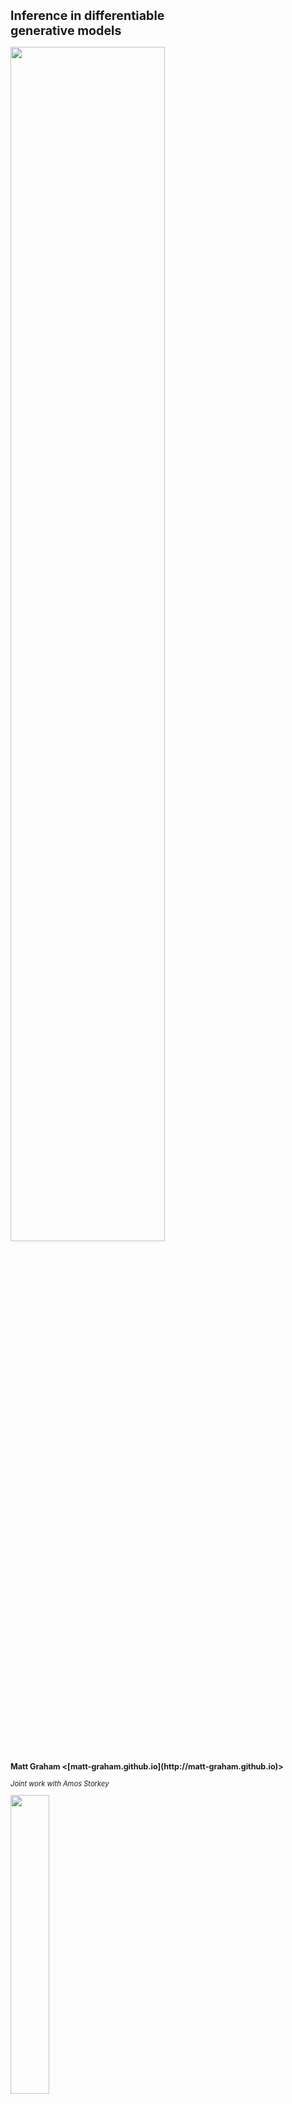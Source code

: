 
<h1 class='title-heading' style='font-size:140%;'> 
  Inference in differentiable <br /> generative models
</h1>

<img src='images/title-image-v2.svg' width='70%'
 style='background: none; border: none; box-shadow: none;' />
   
<p style='font-size: 90%; font-weight: bold;'>
  Matt Graham &lt;[matt-graham.github.io](http://matt-graham.github.io)&gt;
</p>

<p style='font-size: 80%; font-style: italic;'>
  Joint work with Amos Storkey
</p>

<img width='35%' src='images/informatics-logo.svg' />


---

### Problem description

<div class="fragment" data-fragment-index="0">

*Given:* Probabilistic model of 

<p>
    $\observed{\rvct{x}}$ <span class="observed">: observed variables $\in \observed{\set{X}}$,</span>
</p>
<p>
    $\latent{\rvct{z}}$ <span class="latent">: latent variables $\in \latent{\set{Z}}$.</span>
</p>

</div>

<p class="fragment" data-fragment-index="2">
  *Task:* estimate conditional expectations
</p>

$$\expc{\,f(\latent{\rvct{z}}) \gvn \observed{\rvct{x} = \vct{x}}}.$$ <!-- .element: class="fragment" data-fragment-index="2" -->

---

### Approximate inference

$$\expc{\,f(\latent{\rvct{z}}) \gvn \observed{\rvct{x} = \vct{x}}} = \int\_{\latent{\set{Z}}} f(\latent{\vct{z}})\,\frac{\pden{\latent{\rvct{z}},\observed{\rvct{x}}}(\latent{\vct{z}},\observed{\vct{x}})}{\pden{\observed{\rvct{x}}}(\observed{\vct{x}})}\,\dr\latent{\vct{z}}$$ <!-- .element: class="fragment current-visible" data-fragment-index="0" -->

$$ \pi(\latent{\vct{z}}) = \pden{\latent{\rvct{z}},\observed{\rvct{x}}}(\latent{\vct{z}},\observed{\vct{x}}) \implies \expc{\,f(\latent{\rvct{z}}) \gvn \observed{\rvct{x} = \vct{x}}} \propto \int\_{\latent{\set{Z}}} f(\latent{\vct{z}})\, \pi(\latent{\vct{z}})\,\dr\latent{\vct{z}}$$ <!-- .element: class="fragment" data-fragment-index="1" -->

<div>

<div class='half-column fragment' style='font-size: 90%;' data-fragment-index='2'>
<p>*Markov chain Monte Carlo*</p>

  $$ \pi(\latent{\vct{z}}) = \int\_{\latent{\set{Z}}} \mathsf{T}(\latent{\vct{z}}|\latent{\vct{z}'})\,\pi(\latent{\vct{z}'})\,\dr\latent{\vct{z}'}$$
  
  $$\expc{\,f(\latent{\rvct{z}}) \gvn \observed{\rvct{x} = \vct{x}}} \approx \frac{1}{S}\sum\_{s=1}^S f(\latent{\vct{z}^{(s)}})$$ 

</div>

<div class='half-column fragment' style='font-size: 90%;' data-fragment-index='3'>
<p>*Variational inference*</p>

$$ \min\_{\vct{\theta}} \mathbb{D}\_{\textrm{KL}}\lsb q\_{\vct{\theta}} \Vert \pi\rsb$$ <br />

$$\expc{\,f(\latent{\rvct{z}}) \gvn \observed{\rvct{x} = \vct{x}}} \approx \\\\ \int\_{\latent{\set{Z}}} f(\latent{\vct{z}})\,q\_{\vct{\theta}} (\latent{\vct{z}})\,\dr\latent{\vct{z}}$$

</div>

<div style='clear: both;'></div>

</div>

---

### Generative models

Probabilistic models specified by a generative process.

<img src='images/lotka-volterra-generator-samples.svg' width='20%'
 style='background: none; border: none; box-shadow: none;' class="fragment" data-fragment-index="1"/>
<img src='images/mnist-generator-samples.svg' width='20%'
 style='background: none; border: none; box-shadow: none;' class="fragment" data-fragment-index="1"/>
<img src='images/pose-generator-samples.svg' width='20%'
 style='background: none; border: none; box-shadow: none;' class="fragment" data-fragment-index="1"/>

<div  class="fragment" data-fragment-index="1">
 
Examples:

<ul>
  <li> Simulators of physical and biological processes. </li>
  <li> Models specified by differentiable networks (GANs, VAEs). </li>
  
</ul>

</div>

Often $\pden{\observed{\rvct{x}},\latent{\rvct{z}}}$ not explicitly defined. How to perform inference? <!-- .element: class="fragment" data-fragment-index="2" -->

---

### Generative models as transformations

<img src='images/title-image-v2.svg' width='75%'
 style='background: none; border: none; box-shadow: none;' />

Most (all?) generative models can be expressed in the form 

$$
  \input{\rvct{u}} \sim \rho
  \qquad
  \latent{\rvct{z}} = \vctfunc{g}\_{\latent{\rvct{z}}}(\input{\rvct{u}})
  \qquad
  \observed{\rvct{x}} = \vctfunc{g}\_{\observed{\rvct{x}}}(\input{\rvct{u}})
$$

<ul>
<li class="fragment" data-fragment-index="1">
  $\rho$ is density of distribution of *random inputs* $\input{\rvct{u}} \in \input{\set{U}}$,
</li>
<li class="fragment" data-fragment-index="2"> $\vctfunc{g}\_{\latent{\rvct{z}}} : \input{\set{U}} \to \latent{\set{Z}}$ and $\vctfunc{g}\_{\observed{\rvct{x}}} : \input{\set{U}} \to \observed{\set{X}}$ are *generator functions*. </li>
</ul>

----

### Directed and undirected models

<div>

<div class='half-column fragment' data-fragment-index='1'>
<p>*Undirected model*</p>

<div class='img-row'>
<img src='images/undirected-generative-model.svg' height='200px' /> 
</div>

\begin{align}
  \latent{\rvct{z}} &= \vctfunc{g}\_{\latent{\rvct{z}}}(\input{\rvct{u}})\\\\
  \observed{\rvct{x}} &= \vctfunc{g}\_{\observed{\rvct{x}}}(\input{\rvct{u}})
\end{align}
</div>

<div class='half-column fragment' data-fragment-index='2'>
<p>*Directed model*</p>

<div class='img-row'>
<img src='images/directed-generative-model.svg' height='200px' />
</div>

\begin{align}
  \latent{\rvct{z}} &= \vctfunc{g}\_{\latent{\rvct{z}}}(\input{\rvct{u}\_1})\\\\
  \observed{\rvct{x}} &= \vctfunc{g}\_{\observed{\rvct{x}}|\latent{\rvct{z}}}(\input{\rvct{u}\_2},\, \latent{\rvct{z}})
\end{align}
</div>

<div style='clear: both;'></div>

</div>

---

### Differentiable generative models

Concentrate on restricted case where

  * Variables real-valued $\input{\set{U}} \subseteq \reals^{D\_{\input{\rvct{u}}}}$, $\observed{\set{X}} \subseteq \reals^{D\_{\observed{\rvct{x}}}}$, $\latent{\set{Z}} \subseteq \reals^{D\_{\latent{\rvct{z}}}}$ <!-- .element: class="fragment" data-fragment-index="1" -->
  * Input density gradient $\pd{\rho}{\input{\vct{u}}}$ exists almost everywhere, <!-- .element: class="fragment" data-fragment-index="2" -->
  * Generator Jacobian $\pd{\vctfunc{g}\_{\observed{\rvct{x}}}}{\input{\vct{u}}}$ exists almost everywhere. <!-- .element: class="fragment" data-fragment-index="3" -->

For $\pden{\observed{\rvct{x}}}$ to be defined with respect to Lebesgue measure also require $D\_{\input{\rvct{u}}} \geq D\_{\observed{\rvct{x}}}$ and $\pd{\vctfunc{g}\_{\observed{\rvct{x}}}}{\input{\vct{u}}}$ full row-rank almost everywhere. <!-- .element: class="fragment" data-fragment-index="4" -->

---

### Example: MNIST Variational Autoencoder decoder <small>Kingma and Welling, 2013</small>

<div class='fragment' data-fragment-index='1' style='padding-bottom: 1em;'>
$\input{\rvct{u} = [\rvct{u}\_1;\, \rvct{u}\_2]}$ with $\rho(\input{\vct{u}}) = \mathcal{N}\lpa\input{\vct{u}};\,\vct{0},\,\mtx{I}\rpa$

$$
  \observed{\rvct{x}} = 
  \vctfunc{m}(\input{\rvct{u}_1}) + 
  \vctfunc{s}(\input{\rvct{u}_1}) \odot \input{\rvct{u}_2}
$$

</div>

<video autoplay loop class="fragment" data-fragment-index="2" width="720">
  <source data-src="images/mnist-prior.mp4" type="video/mp4" />
</video>

----

### Example: Pose projection generator

$\input{\rvct{u} = [\rvct{u}\_a;\, \rvct{u}\_b;\, \rvct{u}\_c;\, \rvct{u}\_1 \,\dots\, \rvct{u}\_J]}$ with $\rho(\input{\vct{u}}) = \mathcal{N}\lpa\input{\vct{u}};\,\vct{0},\,\mtx{I}\rpa$

$$
  \overset
  {\textrm{joint angles}}
  {\latent{\rvct{z}\_{a}} = \vctfunc{f}\_a(\input{\rvct{u}\_a})}
  \qquad
  \overset
  {\textrm{bone lengths}}
  {\latent{\rvct{z}\_{b}} = \vctfunc{f}\_b(\input{\rvct{u}\_b})}
  \qquad
  \overset
  {\textrm{camera parameters}}
  {\latent{\rvct{z}\_{c}} = \vctfunc{f}\_c(\input{\rvct{u}\_c})}
$$

$$
  \overset
  {\textrm{2D proj.}}
  {\observed{\rvct{x}_j}} = 
  \overset
  {\textrm{camera matrix}}
  {\mtxfunc{C}\lpa\latent{\rvct{z}_c}\rpa}
  \overset
  {\textrm{3D pos.}}{
  \vctfunc{r}_j\lpa
    \latent{\rvct{z}_a},\,
    \latent{\rvct{z}_b}
  \rpa} + 
  \overset
  {\textrm{obs. noise}}
  {\sigma\,\input{\rvct{u}_j}} 
  \quad\forall j \in \lbrace 1 \dots J \rbrace
$$ <!-- .element: class="fragment" data-fragment-index="2" -->

<video autoplay loop width="730" class="fragment" data-fragment-index="3">
  <source data-src="images/pose-prior-2.mp4" type="video/mp4" />
</video>


---

### Simulator models

Many simulators with continuous outputs can be expressed as directed differentiable generative models. <!-- .element: class="fragment" data-fragment-index="1" -->

Usually defined procedurally in code:<!-- .element: class="fragment" data-fragment-index="2" -->

```Python
def generator(rng):
    z = sample_from_prior(rng)
    x = simulate(z, rng)
    return x, z
```
<!-- .element: class="fragment" data-fragment-index="2" -->

----

### Example: Lotka-Volterra model

<img src='images/rabbit.svg' width='15%'
 style='vertical-align:middle; background: none; border: none; box-shadow: none;' />
 <img src='images/fox.svg' width='15%'
 style='vertical-align:middle; background: none; border: none; box-shadow: none;' />

Continuous variant of model of prey ($\observed{x_1}$) and predator ($\observed{x_2}$) populations

$$
    \textrm{d} \observed{x_1} = 
    (\latent{z_1} \observed{x_1} - \latent{z_2} \observed{x_1 x_2}) \textrm{d} t + 
    \textrm{d} n_1
$$ <!-- .element: class="fragment" data-fragment-index="1" -->

$$
    \textrm{d} \observed{x_2} = 
    (-\latent{z_3} \observed{x_2} + \latent{z_4} \observed{x_1 x_2}) \textrm{d} t + 
    \textrm{d} n_2
$$ <!-- .element: class="fragment" data-fragment-index="1" -->

where $n_1$ and $n_2$ are white noise processes. <!-- .element: class="fragment" data-fragment-index="1" -->

----

### Example: Lotka-Volterra model

Simulate at $T$ discrete time-steps

```Python
def sample_from_prior(rng):
    return np.exp(rng.normal(size=4) - mu)
    
def simulate(z, rng):
    x1_seq, x2_seq = [], []
    x1, x2 = x1_init, x2_init
    for t in range(T):
        x1 += ( z[0]*x1 - z[1]*x2) * dt + rng.normal()*dt**0.5
        x2 += (-z[2]*x2 + z[3]*x1) * dt + rng.normal()*dt**0.5
        x1_seq.append(x1)
        x2_seq.append(x2)
    return np.array(x1_seq), np.array(x2_seq)
```
<!-- .element: class="fragment" data-fragment-index="1" -->


$$
    \input{\rvct{u}} = 
    \lsb \input{\textrm{random number generator draws}} \rsb
$$  <!-- .element: class="fragment" data-fragment-index="2" -->

$$
    \observed{\rvct{x}} = 
    \lsb 
      \observed{
        \rvar{x}^{(1)}_1,\,\rvar{x}^{(1)}_2,
        \,\dots\,
        \rvar{x}^{(T)}_1,\,\rvar{x}^{(T)}_2
      }
   \rsb,
   \quad
   \latent{\rvct{z}} =
   \lsb
      \latent{
        \rvar{z_1},\,\rvar{z_2},\,\rvar{z_3},\,\rvar{z_4}
      } 
    \rsb
$$ <!-- .element: class="fragment" data-fragment-index="2" -->

----

### Example: Lotka-Volterra model

<video autoplay loop width="1080">
  <source data-src="images/lotka-volterra-prior.mp4" type="video/mp4" />
</video>

---

### Calculating derivatives


How do we propagate derivatives through complex generative models / simulators?

<div class="fragment" data-fragment-index="1">
  <p>Reverse mode automatic differentiation</p>
  <img src='images/theano-logo.svg' style="vertical-align: middle;" width='20%' />
  <img src='images/tensorflow-logo.svg' style="vertical-align: middle;" width='20%' />
  <img src='images/stan-logo.svg' style="vertical-align: middle; padding-left: 20px; padding-right: 20px;" width='12%' />
  <img src='images/pytorch-logo.svg' style="vertical-align: middle;" width='20%' />
</div>

Calculate $\pd{\rho}{\input{\vct{u}}}$ with cost $\sim$ evaluation of $\rho$ and  $\pd{\vctfunc{g}\_{\observed{\rvct{x}}}}{\input{\vct{u}}}$ with cost $\sim D\_{\observed{\rvct{x}}} \,\times$ cost of evaluating $\vctfunc{g}\_{\observed{\rvct{x}}}$. <!-- .element: class="fragment" data-fragment-index="2" -->

---

<!-- .slide: data-transition="none" -->
<h3 style='font-size: 120%;'>Inference in generative models?</h3>

<img src='images/abc-in-input-space-0-v2.svg' width='100%' /> 

----

<!-- .slide: data-transition="none" -->
<h3 style='font-size: 120%;'> Approximate Bayesian Computation (ABC) </h3>

<img src='images/abc-in-input-space-1-v2.svg' width='100%' /> 

----

<!-- .slide: data-transition="none" -->
<h3 style='font-size: 120%;'> Approximate Bayesian Computation (ABC) </h3>

<img src='images/abc-in-input-space-epsilon-1e-01-v2.svg' width='100%' /> 

----

<!-- .slide: data-transition="none" -->
<h3 style='font-size: 120%;'> Approximate Bayesian Computation (ABC) </h3>

<img src='images/abc-in-input-space-epsilon-5e-02-v2.svg' width='100%' /> 

----

<!-- .slide: data-transition="none" -->
<h3 style='font-size: 120%;'> Approximate Bayesian Computation (ABC) </h3>

<img src='images/abc-in-input-space-epsilon-3e-02-v2.svg' width='100%' /> 

---

### Problems with ABC approach

  * Curse of dimensionality <!-- .element: class="fragment" data-fragment-index="1" -->
    * Reduce $D\_{\observed{\rvct{x}}}$ with summary statistics $\observed{\rvct{s}} = \vct{s}(\observed{\rvct{x}})$ <!-- .element: class="fragment" data-fragment-index="2" -->
  * Multiple sources of approximation error <!-- .element: class="fragment" data-fragment-index="3" -->
    * Monte Carlo error ($\to 0$ as sample size $\to \infty$) <!-- .element: class="fragment" data-fragment-index="4" -->
    * Use of tolerance ($\to 0$ as $\epsilon \to 0$)  <!-- .element: class="fragment" data-fragment-index="5" -->
    * Use of summaries (0 only if $\vct{s}$ sufficient) <!-- .element: class="fragment" data-fragment-index="6" -->

---

<!-- .slide: data-transition="none" -->
### (Pseudo-marginal) ABC MCMC

Perturbatively update $\latent{\rvct{z}}$, independently sample $\observed{\rvct{x}}\gvn\latent{\rvct{z}}$

<img src='images/toy-example-pm-abc-mcmc-1.svg' width='80%' /> 

Can improve efficiency for high $D\_{\latent{\rvct{z}}}$.  
However prone to sticking pathologies. <!-- .element: class="fragment" data-fragment-index="1" -->

----

<!-- .slide: data-transition="none" -->
### (Pseudo-marginal) ABC MCMC

Perturbatively update $\latent{\rvct{z}}$, independently sample $\observed{\rvct{x}}\gvn\latent{\rvct{z}}$

<img src='images/toy-example-pm-abc-mcmc-2.svg' width='80%' /> 

Can improve efficiency for high $D\_{\latent{\rvct{z}}}$.  
However prone to sticking pathologies.

----

<!-- .slide: data-transition="none" -->
### (Pseudo-marginal) ABC MCMC

Perturbatively update $\latent{\rvct{z}}$, independently sample $\observed{\rvct{x}}\gvn\latent{\rvct{z}}$

<img src='images/toy-example-pm-abc-mcmc-3.svg' width='80%' /> 

Can improve efficiency for high $D\_{\latent{\rvct{z}}}$.  
However prone to sticking pathologies.

----

<!-- .slide: data-transition="none" -->
### (Pseudo-marginal) ABC MCMC

Perturbatively update $\latent{\rvct{z}}$, independently sample $\observed{\rvct{x}}\gvn\latent{\rvct{z}}$

<img src='images/toy-example-pm-abc-mcmc-4.svg' width='80%' /> 

Can improve efficiency for high $D\_{\latent{\rvct{z}}}$.  
However prone to sticking pathologies.

----

<!-- .slide: data-transition="none" -->
### (Pseudo-marginal) ABC MCMC

Perturbatively update $\latent{\rvct{z}}$, independently sample $\observed{\rvct{x}}\gvn\latent{\rvct{z}}$

<img src='images/toy-example-pm-abc-mcmc-5.svg' width='80%' /> 

Can improve efficiency for high $D\_{\latent{\rvct{z}}}$.  
However prone to sticking pathologies.

----

<!-- .slide: data-transition="none" -->
### (Pseudo-marginal) ABC MCMC

Perturbatively update $\latent{\rvct{z}}$, independently sample $\observed{\rvct{x}}\gvn\latent{\rvct{z}}$

<img src='images/toy-example-pm-abc-mcmc-6.svg' width='80%' /> 

Can improve efficiency for high $D\_{\latent{\rvct{z}}}$.  
However prone to sticking pathologies.

---

### ABC expectations in input space

ABC approximates expectations by introducing *kernel* e.g.

\begin{equation}
k\_{\epsilon}\lpa\,\observed{\vct{x}};\,\observed{\vct{y}}\rpa
\propto
\mathbb{I}\lsb \left|\observed{\vct{x}} - \observed{\vct{y}}| < \epsilon\right|\rsb / \epsilon^{D\_{\observed{\rvct{x}}}}
\end{equation}<!-- .element: class="fragment current-visible" data-fragment-index="1" -->

\begin{equation}
  \expc{\,f(\latent{\rvct{z}}) \gvn \observed{\rvct{x} = \vct{x}}} \approx \\\\
  \frac{1}{C}
  \int\_{\latent{\set{Z}}}\int\_{\observed{\set{X}}}
    \hspace{-0.2em}
    f(\latent{\vct{z}})\,
    k\_{\epsilon}\lpa\,
      \observed{\vct{x}};\,
      \observed{\vct{y}}
    \rpa\,
    \prob{\observed{\rvct{x}},\latent{\rvct{z}}}(\dr\observed{\vct{y}},\latent{\dr\vct{z}})
\end{equation}<!-- .element: class="fragment" data-fragment-index="2" -->

ABC expectations can be rewritten as<!-- .element: class="fragment" data-fragment-index="3" -->

\begin{equation}
  \expc{\,f(\latent{\rvct{z}}) \gvn \observed{\rvct{x} = \vct{x}}} \approx
  \frac{1}{C}
  \int\_{\input{\set{U}}}
    \hspace{-0.2em}
    f \circ \vctfunc{g}\_{\latent{\rvct{z}}}(\input{\vct{u}})\,
    k\_{\epsilon}\lpa\,
      \observed{\vct{x}};\,
      \vctfunc{g}\_{\observed{\rvct{x}}}(\input{\vct{u}})
    \rpa\,
    \rho(\input{\vct{u}})\,
  \dr\input{\vct{u}}
\end{equation}<!-- .element: class="fragment" data-fragment-index="3" -->

----

### Alternative ABC MCMC operators

Construct an MCMC operator which leaves the distribution with (unnormalised) density

$$\pi\_{\epsilon}(\input{\vct{u}}) = k\_{\epsilon}\lpa\,
  \observed{\vct{x}};\,
  \vctfunc{g}\_{\observed{\rvct{x}}}(\input{\vct{u}})
\rpa\,
\rho(\input{\vct{u}}),$$

invariant, e.g. Hamiltonian Monte Carlo, slice sampling. 

Perturbatively updating all variables in model can give large gains in high dimensions - standard MCMC approach.<!-- .element: class="fragment" data-fragment-index="1" -->


----

<!-- .slide: data-transition="none" -->
### $\epsilon \to 0$ : conditioning as a constraint

<img style='margin-bottom: -40px;' src='images/abc-in-input-space-exact-constraint-dens-v2.svg' width='80%' /> 

Exactly conditioning on observations restricts inputs to a manifold embedded in input space

$$
  \vctfunc{g}\_{\observed{\rvct{x}}}^{-1}[\observed{\vct{x}}] = \lbr \input{\vct{u}} \in \input{\set{U}} : \vctfunc{g}\_{\observed{\rvct{x}}}(\input{\vct{u}}) = \observed{\vct{x}} \rbr.
$$

----

### Asymptotically exact inference

<div class="fragment" data-fragment-index="1">
Conditional expectations are integrals over $\vctfunc{g}\_{\observed{\rvct{x}}}^{-1}[\observed{\vct{x}}]$
  
<div style='padding-top:10px'>
\begin{equation}
  \expc{\,f(\latent{\rvct{z}}) \gvn \observed{\rvct{x} = \vct{x}}} = \\\\
  \frac{1}{C}
  \int\_{\vctfunc{g}\_{\observed{\rvct{x}}}^{-1}[\observed{\vct{x}}]}
    f \circ \vctfunc{g}\_{\latent{\rvct{z}}}(\input{\vct{u}})\,
    \left| 
      \pd{\vctfunc{g}\_{\observed{\rvct{x}}}}{\input{\vct{u}}}
      \pd{\vctfunc{g}\_{\observed{\rvct{x}}}}{\input{\vct{u}}}^{\rm{T}}
    \right|^{-\frac{1}{2}}\hspace{-0.2em}
    \rho(\input{\vct{u}})\,
  \mathcal{H}^{D\_{\input{\rvct{u}}}-D\_{\observed{\rvct{x}}}}\lpa\dr\input{\vct{u}}\rpa
\end{equation}
<br />
with $\mathcal{H}^{D\_{\input{\rvct{u}}}-D\_{\observed{\rvct{x}}}}$ the Hausdorff measure on $\vctfunc{g}\_{\observed{\rvct{x}}}^{-1}[\observed{\vct{x}}]$.
</div>

<small style='font-size: 80%;'>(Diaconis, Holmes & Shahshahani; 2013)</small>
</div>

----

### Asymptotically exact inference

Sample states of a Markov chain $\lbr \input{\vct{u}^{(s)}} \rbr_{s=1}^S$ such that:

<p class="fragment" data-fragment-index="1"> the chain is restricted to $\vctfunc{g}\_{\observed{\rvct{x}}}^{-1}[\observed{\vct{x}}]$, </p>

<p class="fragment" data-fragment-index="2">
  and its stationary distribution has density wrt $\mathcal{H}^{D\_{\input{\rvct{u}}}-D\_{\observed{\rvct{x}}}}$ $\pi(\input{\vct{u}}) = \rho(\input{\vct{u}})\,
    \left| 
      \pd{\vctfunc{g}\_{\observed{\rvct{x}}}}{\input{\vct{u}}} 
      \pd{\vctfunc{g}\_{\observed{\rvct{x}}}}{\input{\vct{u}}}\tr
    \right|^{-\frac{1}{2}} $,
</p>

<div class="fragment" data-fragment-index="3">
then we can calculate consistent estimators

$$
  \expc{\,f(\latent{\rvct{z}}) \gvn \observed{\rvct{x} = \vct{x}}} = 
  \lim\_{S \to \infty} \frac{1}{S} \sum\_{s=1}^S \lbr f \circ {\vctfunc{g}\_{\latent{\rvct{z}}}}\lpa\input{\vct{u}^{(s)}}\rpa \rbr.
$$
</div>

---

### Constrained Hamiltonian Monte Carlo <small>Hartmann and Schutte, 2005; Leli&egrave;vre, 2012; Brubaker et al. 2012</small>

Use simulated constrained Hamiltonian dynamic to propose moves on implicitly defined embedded manifold $\vctfunc{g}\_{\observed{\rvct{x}}}^{-1}[\observed{\vct{x}}]$. <!-- .element: class="fragment" data-fragment-index="1" -->

$$
  \td{\input{\vct{u}}}{t} = \vct{p}
  \qquad
  \td{\vct{p}}{t} = \pd{\log \pi}{\input{\vct{u}}} - \pd{\vctfunc{g}\_{\observed{\rvct{x}}}}{\input{\vct{u}}}\tr\vct{\lambda}
$$ <!-- .element: class="fragment" data-fragment-index="2" -->

subject to $\vctfunc{g}\_{\observed{\rvct{x}}}(\input{\vct{u}}) = \observed{\vct{x}}$ and $\pd{\vctfunc{g}\_{\observed{\rvct{x}}}}{\input{\vct{u}}}\vct{p} = \vct{0}$. <!-- .element: class="fragment" data-fragment-index="2" -->

<p class="fragment" data-fragment-index="3">Integrators such as RATTLE <small style='font-size: 80%;' >(Andersen, 1983)</small> time-reversible and measure preserving <small style='font-size: 80%;' >(Leimkuhler and Skeel, 1994)</small>.</p>

----

### Constrained HMC in toy example

<video autoplay controls loop>
  <source data-src="images/chmc-animation-io.mp4" type="video/mp4" />
</video>

---

### Alternative: Gaussian ABC + HMC

<div class="fragment" data-fragment-index="1" style='padding-bottom: 1em;'>
Gaussian ABC 'posterior' on $\input{\rvct{u}}$

$$\pden{\input{\rvct{u}} | \observed{\rvct{x}}}(\input{\vct{u}}\gvn\observed{\vct{x}}) \propto \exp\lbr -\frac{1}{2\epsilon^2}\left| \vctfunc{g}\_{\observed{\rvct{x}}}(\input{\vct{u}}) - \observed{\vct{x}} \right|^2 - \log \rho(\input{\vct{u}})\rbr$$
</div>

<div class="fragment" data-fragment-index="2" style='padding-bottom: 1em';>
Augment with Gaussian distributed momenta $\rvct{p}$

$$H(\input{\vct{u}},\,\vct{p}) = \frac{1}{2\epsilon^2} \left| \vctfunc{g}\_{\observed{\rvct{x}}}(\input{\vct{u}}) - \observed{\vct{x}} \right|^2 +  \log \rho(\input{\vct{u}}) + \frac{1}{2}\vct{p}\tr\vct{p}$$
</div>

<p style='font-size: 80%;' class="fragment" data-fragment-index="3">
cf. *Pseudo-Marginal Hamiltonian Monte Carlo*, Lindsten and Doucet, 2016; *Hamiltonian ABC*, Meeds, Leenders and Welling 2015.
</p>

----

### Gaussian ABC posterior in toy example


<div style='height: 100%'>
<img src='images/gaussian-abc-with-hmc-trajectory.svg' width='50%' />
</div>

----

### Gaussian ABC + HMC in toy example

<video autoplay controls loop width="1080" height="540" >
  <source data-src="images/abc-hmc-animation-io.mp4" type="video/mp4" />
</video>

---

### Lotka-Volterra parameter inference

Model: Euler-Maruyama integration of SDEs. Infer model parameters $\latent{\rvct{z}}$ given (simulated) observed sequences $\observed{\rvct{x} = \vct{x}}$.

<img src='images/lotka-volterra-observed-state-seq.svg' width='80%' /> 

$D\_{\latent{\rvct{z}}} = 4$, $D\_{\observed{\rvct{x}}} = 100$ and $D\_{\input{\rvct{u}}} = 104$. <!-- .element: class="fragment" data-fragment-index="1" -->

----

### Lotka-Volterra - standard ABC

Full observed data: ABC reject and ABC MCMC unusable.

However using 9 dimensional summary statistics ABC MCMC (uniform ball kernel, $\epsilon = 1$) appears to converge.

<img src='images/lotka-volterra-param-posterior-hist-abc-summary-thesis.svg' width='80%' /> 

----

### Lotka-Volterra - ABC in input space

Using pseudo-marginal slice sampling <small>(Murray and Graham, 2016)</small> and HMC approaches able to tractably condition on full data.

<img src='images/lotka-volterra-param-posterior-hist-abc.svg' width='80%' /> 

----

### Lotka-Volterra - constrained HMC

Using constrained HMC able to condition on full data (and for comparison 9 dimensional summaries) with $\epsilon \to 0$.

<img src='images/lotka-volterra-param-posterior-hist-chmc.svg' width='80%' /> 

----

### Lotka-Volterra - sampling efficiency

Compare sampling efficiency using estimated effective sample sizes / computational run time. 

<img src='images/lotka-volterra-param-posterior-ess-plot.svg' width='80%' /> 

---

### Binocular pose estimation

<br />

<img src='images/binocular-pose-estimates-rmse-thesis.svg' width='100%' />


----

### Monocular pose estimation

<br />

<div class='half-column'>
<img src='images/monocular-projection-obs-1.svg' width='270px' />
</div>

<div class='half-column'>
<video autoplay loop width="270" height="270" >
  <source data-src="images/pose-hand-mono-constrained-anim-1.mp4" type="video/mp4" />
</video>
</div>

---

### Conclusions

  * Inference method for differentiable generative models.  <!-- .element: class="fragment" data-fragment-index="1" -->
  * Consider conditioning as constraint on inputs. <!-- .element: class="fragment" data-fragment-index="2" -->
  * Use of gradients allows high-dimensional inference. <!-- .element: class="fragment" data-fragment-index="3" -->
  * Asymptotically exact alternative to ABC where applicable. <!-- .element: class="fragment" data-fragment-index="4" -->

---

### Acknowledgements


<div style='display: inline-block; padding: 10px;'>
   <img src='images/amos-storkey.jpg' height='150px' style='margin: 0;' />
   <div><small>Amos Storkey</small></div>
</div>
<div style='display: inline-block; padding: 10px;'>
   <img src='images/iain-murray.jpg' height='150px' style='margin: 0;' />
   <div><small>Iain Murray</small></div>
</div>



<img src='images/informatics-logo.svg' width='35%'
 style='background: none; border: none; box-shadow: none;' />

<div style='display: inline-block;'>
   <img src='images/dtc-logo.svg' height='80px'
     style='vertical-align: middle; display: inline-block; background: none; border: none; box-shadow: none; margin: 10px;' />
   <div style='display: inline-block; width: 200px; vertical-align: middle; text-transform: uppercase; font-size: 35%;'>
       Doctoral Training Centre in Neuroinformatics and Computational Neuroscience
   </div> 
</div>

<div>
   <img src='images/epsrc-logo.svg' height='60px'
     style='background: none; border: none; box-shadow: none; margin: 10px;' />
   <img src='images/bbsrc-logo.svg' height='40px'
     style='background: none; border: none; box-shadow: none; margin: 10px;' />
   <img src='images/mrc-logo.svg' height='60px'
     style='background: none; border: none; box-shadow: none; margin: 10px;' /> 
</div>

---

## Thanks for listening. 
## Any questions?

<br />

Python code at <i class="fa fa-github fa-fw"></i> [git.io/dgm](http://git.io/dgm)

M. M. Graham and A. J. Storkey. Asymptotically exact inference in differentiable generative models.  
To appear in *Electronic Journal of Statistics*. Pre-print on [matt-graham.github.io](http://matt-graham.github.io)

Shorter *AISTATS* 2017 conference paper  <i class="ai ai-arxiv fa-fw"></i> [arxiv.org/abs/1605.07826](https://arxiv.org/abs/1605.07826)

---

<!-- .slide: style="font-size: 70%" -->

<h3 style='font-size: 200%;'>References</h3>
   
*  H. C. Andersen.  
   RATTLE: A 'velocity' version of the SHAKE algorithm for molecular dynamics calculations.  
   *Journal of Computational Physics.*, 1983.
   
*  M. A. Brubaker, M. Saelzmann, and R. Urtasun.  
   A family of MCMC methods on implicitly defined manifolds.  
   *AISTATS*, 2012.

*  P. Diaconis, S. Holmes and M. Shahshahani.  
   Sampling from a Manifold.  
   *Advances in Modern Statistical Theory and Applications*, 2013.

*  I. Murray and M. M. Graham.  
   Pseudo-marginal slice sampling.  
   *AISTATS*, 2016.

----

<!-- .slide: style="font-size: 70%" -->

<h3 style='font-size: 200%;'>References</h3>

*  C. Hartmann and C. Schutte.  
   A constrained hybrid Monte Carlo algorithm and the problem of calculating the free energy in several variables.  
   *ZAMM-Zeitschrift f&uuml;r Angewandte Mathematik*, 2005.
   
*  D. P. Kingma and M. Welling.  
   Auto-encoding variational Bayes.  
   *ICLR*, 2014.
   
*  B. J. Leimkuhler and R. D. Skeel.  
   Symplectic numerical integrators in constrained Hamiltonian systems.  
   *Journal of Computational Physics*, 1994.
   
*  T. Leli&egrave;vre, M. Rousset and G. Stoltz.  
   Langevin dynamics with constraints and computation of free energy differences.  
   *Mathematics of Computation*, 2012.

---

### Automatic differentiation - forward pass

Computation graph for $c = \log \mathcal{N}(x \gvn m, s)$

<img src='images/normal-log-density-computation-graph.svg'  width='80%' /> 

----

### Automatic differentiation

Backwards pass - calculate $\pd{c}{x}$, $\pd{c}{m}$ and $\pd{c}{s}$

<img src='images/normal-log-density-computation-graph-reverse-mode-ad.svg'  width='80%' /> 

---

### Constrained step

<img src='images/constrained-step-0.svg' /> 

----

### Constrained step

<img src='images/constrained-step-1.svg'  /> 

----

### Constrained step

<img src='images/constrained-step-2.svg'  /> 

----

### Constrained step

<img src='images/constrained-step-3.svg'  /> 

----

### Constrained step

<img src='images/constrained-step-4.svg'  /> 

----

### Constrained step

<img src='images/constrained-step-5.svg'  /> 

----

### Constrained step

<img src='images/constrained-step-6.svg'  /> 

----

### Constrained step

<img src='images/constrained-step-7.svg'  /> 

----

### Constrained step

<img src='images/constrained-step-8.svg'  /> 

----

### Constrained step

<img src='images/constrained-step-9.svg'  /> 

----

### Constrained step

<img src='images/constrained-step-10.svg'  /> 

---

### Structure in generator Jacobian

<div>

<div class='half-column fragment' data-fragment-index='1'>
<p>*Independent*</p>

<div class='img-row'>
<img src='images/iid-directed-generative-model.svg' height='300px' />
<img src='images/jacobian-structure-independent.svg' height='20%' />
</div>

</div>

<div class='half-column fragment' data-fragment-index='2'>
<p>*Markovian*</p>

<div class='img-row'>
<img src='images/markov-directed-generative-model.svg' height='300px' />
<img src='images/jacobian-structure-markov.svg' height='20%' />

</div>

</div>

<div style='clear: both;'></div>

</div>


---

### MNIST in-painting

CHMC samples (consecutive)
<img src='images/chmc-mnist-samples.png' width='80%' />

HMC samples (thinned by factor 40)
<img src='images/hmc-mnist-samples.png' width='80%' />

----

### MNIST in-painting

<img src='images/hmc-mnist-samples-consecutive.png' width='80%' />
